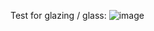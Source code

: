 
Test for glazing / glass:
![image](https://user-images.githubusercontent.com/146181/226801194-7d20a64a-fb39-4e12-a71a-d5603727d180.png)
